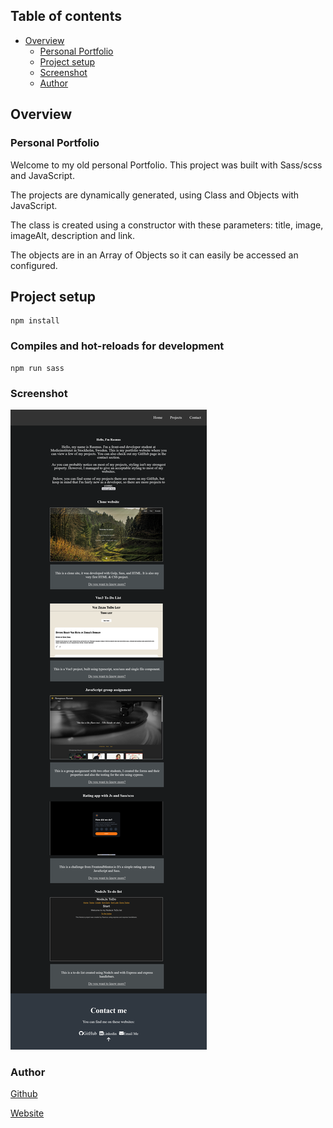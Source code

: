 ## Table of contents

- [Overview](#overview)
  - [Personal Portfolio](#personal-portfolio)
  - [Project setup](#project-setup)
  - [Screenshot](#screenshot)
  - [Author](#author)

## Overview

### Personal Portfolio

Welcome to my old personal Portfolio. This project was built with Sass/scss and JavaScript.

The projects are dynamically generated, using Class and Objects with JavaScript.

The class is created using a constructor with these parameters: title, image, imageAlt, description and link.

The objects are in an Array of Objects so it can easily be accessed an configured.

## Project setup

```
npm install
```

### Compiles and hot-reloads for development

```
npm run sass
```

### Screenshot

![](./src/images/SiteScreenshot.png)

### Author

[Github](https://github.com/Rasweb)

[Website](https://rasweb.one/)
